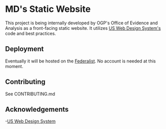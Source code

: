 # MD's Static Website

This project is being internally developed by OGP's Office of Evidence and Analysis as a front-facing static website.  It utilizes [US Web Design System's](https://designsystem.digital.gov/) code and best practices.  

## Deployment

Eventually it will be hosted on the [Federalist](https://federalist.18f.gov/). No account is needed at this moment. 

## Contributing

See CONTRIBUTING.md

## Acknowledgements
-[US Web Design System](https://designsystem.digital.gov/)